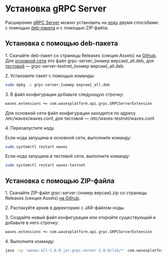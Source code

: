 # Установка gRPC Server

Расширение [gRPC Server](/ru/waves-node/extensions/grpc-server) можно установить на [ноду](/ru/blockchain/node) двумя способами: с помощью [deb-пакета](https://ru.wikipedia.org/wiki/Deb_%28формат_файлов%29) и с помощью ZIP-файла.

## Установка с помощью deb-пакета

1.&nbsp;Скачайте deb-пакет со страницы Releases (секция Assets) на [Github](https://github.com/wavesplatform/Waves/releases). Для [основной сети](/ru/blockchain/blockchain-network/main-network) это файл grpc-server\_{номер версии}\_all.deb, для [тестовой](/ru/blockchain/blockchain-network/test-network) — grpc-server-testnet\_{номер версии}\_all.deb.

2.&nbsp;Установите пакет с помощью команды:

``` bash
sudo dpkg -i grpc-server_{номер версии}_all.deb
```

3.&nbsp;В файл конфигурации добавьте следующую строчку:

``` bash
waves.extensions += com.wavesplatform.api.grpc.GRPCServerExtension
```

Для основной сети файл конфигурации находится по адресу /etc/waves/waves.conf, для тестовой — /etc/waves-testnet/waves.conf.

4.&nbsp;Перезапустите ноду.

Если нода запущена в основной сети, выполните команду:

``` bash
sudo systemctl restart waves
```

Если нода запущена в тестовой сети, выполните команду:

``` bash
sudo systemctl restart waves-testnet
```

## Установка с помощью ZIP-файла

1.&nbsp;Скачайте ZIP-файл grpc-server-{номер версии}.zip со страницы Releases (секция Assets) [на Github](https://github.com/wavesplatform/Waves/releases).

2.&nbsp;Распакуйте архив в директорию с JAR-файлом ноды.

3.&nbsp;Создайте новый файл конфигурации или откройте существующий и добавьте в него строчку:

``` bash
waves.extensions += com.wavesplatform.api.grpc.GRPCServerExtension
```

4.&nbsp;Выполните команду:

``` bash
java -cp 'waves-all-1.0.0.jar:grpc-server-1.0.0/lib/*' com.wavesplatform.Application {название файла конфигурации}.conf
```
